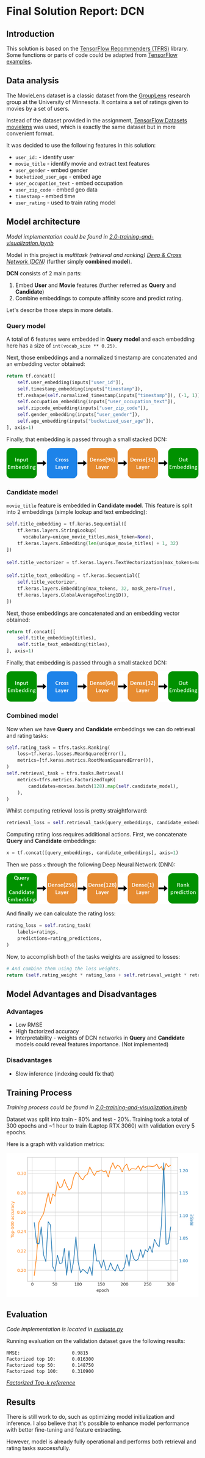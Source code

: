 # Final Solution Report: DCN

## Introduction
This solution is based on the [TensorFlow Recommenders (TFRS)](https://www.tensorflow.org/recommenders)
library.
Some functions or parts of code could be adapted from [TensorFlow examples](https://www.tensorflow.org/recommenders/examples/quickstart).

## Data analysis
The MovieLens dataset is a classic dataset from the [GroupLens](https://grouplens.org/datasets/movielens/)
research group at the University of Minnesota.
It contains a set of ratings given to movies by a set of users.

Instead of the dataset provided in the assignment, [TensorFlow Datasets movielens](https://www.tensorflow.org/datasets/catalog/movielens)
was used, which is exactly the same dataset but in more convenient format.

It was decided to use the following features in this solution:
- `user_id:` - identify user
- `movie_title` - identify movie and extract text features
- `user_gender` - embed gender
- `bucketized_user_age` - embed age
- `user_occupation_text` - embed occupation
- `user_zip_code` - embed geo data
- `timestamp` - embed time
- `user_rating` - used to train rating model

## Model architecture
*Model implementation could be found in
[2.0-training-and-visualization.ipynb](../notebooks/2.0-training-and-visualization.ipynb)*

Model in this project is
*multitask (retrieval and ranking) [Deep & Cross Network (DCN)](https://arxiv.org/pdf/2008.13535.pdf)*
(further simply **combined model**).

**DCN** consists of 2 main parts:
1. Embed **User** and **Movie** features (further referred as **Query** and **Candidate**)
2. Combine embeddings to compute affinity score and predict rating.

Let's describe those steps in more details.

### Query model
A total of 6 features were embedded in **Query model** and each embedding
here has a size of `int(vocab_size ** 0.25)`.

Next, those embeddings and a normalized timestamp are concatenated
and an embedding vector obtained:
```python
return tf.concat([
    self.user_embedding(inputs["user_id"]),
    self.timestamp_embedding(inputs["timestamp"]),
    tf.reshape(self.normalized_timestamp(inputs["timestamp"]), (-1, 1)),
    self.occupation_embedding(inputs["user_occupation_text"]),
    self.zipcode_embedding(inputs["user_zip_code"]),
    self.gender_embedding(inputs["user_gender"]),
    self.age_embedding(inputs["bucketized_user_age"]),
], axis=1)
```
Finally, that embedding is passed through a small stacked DCN:

![query_diag](figures/query_diag.png)

### Candidate model
`movie_title` feature is embedded in **Candidate model**.
This feature is split into 2 embeddings (simple lookup and text embedding):
```python
self.title_embedding = tf.keras.Sequential([
    tf.keras.layers.StringLookup(
      vocabulary=unique_movie_titles,mask_token=None),
    tf.keras.layers.Embedding(len(unique_movie_titles) + 1, 32)
])

self.title_vectorizer = tf.keras.layers.TextVectorization(max_tokens=max_tokens)

self.title_text_embedding = tf.keras.Sequential([
    self.title_vectorizer,
    tf.keras.layers.Embedding(max_tokens, 32, mask_zero=True),
    tf.keras.layers.GlobalAveragePooling1D(),
])
```
Next, those embeddings are concatenated and an embedding vector obtained:
```python
return tf.concat([
    self.title_embedding(titles),
    self.title_text_embedding(titles),
], axis=1)
```
Finally, that embedding is passed through a small stacked DCN:

![candidate_diag](figures/candidate_diag.png)

### Combined model
Now when we have **Query** and **Candidate** embeddings we can do retrieval and
rating tasks:
```python
self.rating_task = tfrs.tasks.Ranking(
    loss=tf.keras.losses.MeanSquaredError(),
    metrics=[tf.keras.metrics.RootMeanSquaredError()],
)
self.retrieval_task = tfrs.tasks.Retrieval(
    metrics=tfrs.metrics.FactorizedTopK(
        candidates=movies.batch(128).map(self.candidate_model),
    ),
)
```

Whilst computing retrieval loss is pretty straightforward:
```python
retrieval_loss = self.retrieval_task(query_embeddings, candidate_embeddings)
```
Computing rating loss requires additional actions.
First, we concatenate **Query** and **Candidate** embeddings:
```python
x = tf.concat([query_embeddings, candidate_embeddings], axis=1)
```

Then we pass `x` through the following Deep Neural Network (DNN):

![rating_diag](figures/rating_diag.png)

And finally we can calculate the rating loss:
```python
rating_loss = self.rating_task(
    labels=ratings,
    predictions=rating_predictions,
)
```

Now, to accomplish both of the tasks weights are assigned to losses:
```python
# And combine them using the loss weights.
return (self.rating_weight * rating_loss + self.retrieval_weight * retrieval_loss)
```

## Model Advantages and Disadvantages
### Advantages
- Low RMSE
- High factorized accuracy
- Interpretability - weights of DCN networks in **Query** and **Candidate** models
could reveal features importance. (Not implemented)
### Disadvantages
- Slow inference (indexing could fix that)

## Training Process
*Training process could be found in
[2.0-training-and-visualization.ipynb](../notebooks/2.0-training-and-visualization.ipynb)*

Dataset was split into train - 80% and test - 20%.
Training took a total of 300 epochs and ~1 hour to train (Laptop RTX 3060) with validation every 5 epochs.

Here is a graph with validation metrics:

![training](figures/training.png)

## Evaluation
*Code implementation is located in [evaluate.py](../benchmark/evaluate.py)*

Running evaluation on the validation dataset gave the following results:
```shell
RMSE:                   0.9815
Factorized top 10:      0.016300
Factorized top 50:      0.148750
Factorized top 100:     0.310900
```
*[Factorized Top-k reference](https://sefidian.com/2022/04/30/understanding-factorized-top-k-factorizedtopk-metric-for-recommendation-systems-with-example/)*

## Results
There is still work to do, such as optimizing model initialization and inference.
I also believe that it's possible to enhance model performance with better fine-tuning and feature extracting.

However, model is already fully operational and performs both retrieval and rating tasks
successfully.
